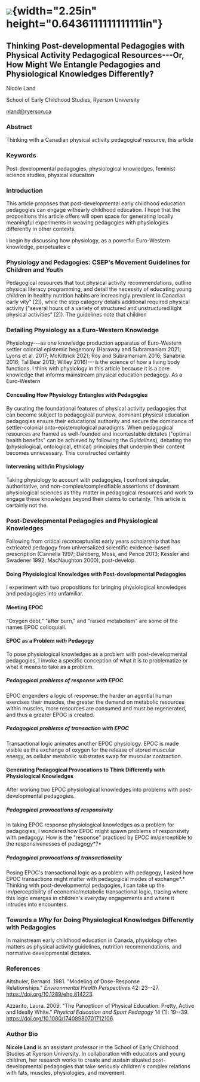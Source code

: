#  ![](media/image1.png){width="2.25in" height="0.6436111111111111in"}

## 

##  Thinking Post-developmental Pedagogies with Physical Activity Pedagogical Resources---Or, How Might We Entangle Pedagogies and Physiological Knowledges Differently?

Nicole Land

School of Early Childhood Studies, Ryerson University

nland@ryerson.ca

###

### Abstract

Thinking with a Canadian physical activity pedagogical resource, this
article

### Keywords 

Post-developmental pedagogies, physiological knowledges, feminist
science studies, physical education

### Introduction

This article proposes that post-developmental early childhood education
pedagogies can engage withearly childhood
education. I hope that the propositions this article offers will open
space for generating locally meaningful experiments in weaving
pedagogies with physiologies differently in other contexts.

I begin by discussing how physiology, as a powerful Euro-Western
knowledge, perpetuates c

### Physiology and Pedagogies: CSEP's Movement Guidelines for Children and Youth

Pedagogical resources that tout physical activity recommendations,
outline physical literacy programming, and detail the necessity of
educating young children in healthy nutrition habits are increasingly
prevalent in Canadian early vity" \[2\]), while the step category
details additional required physical activity ("several hours of a
variety of structured and unstructured light physical activities"
\[2\]). The guidelines note that children

### Detailing Physiology as a Euro-Western Knowledge

Physiology---as one knowledge production apparatus of Euro-Western
settler colonial epistemic hegemony (Haraway and Subramaniam 2021; Lyons
et al. 2017; McKittrick 2021; Roy and Subramaniam 2016; Sanabria 2016;
TallBear 2013; Willey 2016)---is the science of how a living body
functions. I think with physiology in this article because it is a core
knowledge that informs mainstream physical education pedagogy. As a
Euro-Western 

#### Concealing How Physiology Entangles with Pedagogies

By curating the foundational features of physical activity pedagogies
that can become subject to pedagogical purview, dominant physical
education pedagogies ensure their educational authority and secure the
dominance of settler-colonial onto-epistemological paradigms. When
pedagogical resources are framed as well-founded and incontestable
dictates ("optimal health benefits" can be achieved by following the
*Guidelines*), debating the (physiological, ontological, ethical)
principles that underpin their content becomes unnecessary. This
constructed certainty

#### Intervening with/in Physiology 

Taking physiology to account with pedagogies, I confront singular,
authoritative, and non-complex/complexifiable assertions of dominant
physiological sciences as they matter in pedagogical resources and work
to engage these knowledges beyond their claims to certainty. This
article is certainly not the.

### Post-Developmental Pedagogies and Physiological Knowledges

Following from critical reconceptualist early years scholarship that has
extricated pedagogy from universalized scientific evidence-based
prescription (Cannella 1997; Dahlberg, Moss, and Pence 2013; Kessler and
Swadener 1992; MacNaughton 2000), post-develop.

#### Doing Physiological Knowledges with Post-developmental Pedagogies

I experiment with two propositions for bringing physiological knowledges
and pedagogies into unfamiliar.

#### Meeting EPOC

"Oxygen debt," "after burn," and "raised metabolism" are some of the
names EPOC colloquiall.

#### EPOC as a Problem *with* Pedagogy

To pose physiological knowledges as a problem with post-developmental
pedagogies, I invoke a specific conception of what it is to problematize
or what it means to take as a problem.

##### Pedagogical problems of response with EPOC

EPOC engenders a logic of response: the harder an agential human
exercises their muscles, the greater the demand on metabolic resources
within muscles, more resources are consumed and must be regenerated, and
thus a greater EPOC is created.

##### Pedagogical problems of transaction with EPOC

Transactional logic animates another EPOC physiology. EPOC is made
visible as the exchange of oxygen for the release of stored muscular
energy, as cellular metabolic substrates swap for muscular contraction.

#### Generating Pedagogical Provocations to Think Differently with Physiological Knowledges

After working two EPOC physiological knowledges into problems with
post-developmental pedagogies.

##### Pedagogical provocations of responsivity

In taking EPOC response physiological knowledges as a problem for
pedagogies, I wondered how EPOC might spawn problems of responsivity
with pedagogy: How is the "response" practiced by EPOC im/perceptible to
the responsivenesses of pedagogy*?*

##### Pedagogical provocations of transactionality

Posing EPOC's transactional logic as a problem with pedagogy, I asked
how EPOC transactions might matter with pedagogical modes of exchange*.*
Thinking with post-developmental pedagogies, I can take up the
im/perceptibility of economic/metabolic transactional logic, tracing
where this logic emerges in children's everyday engagements and where it
intrudes into encounters.

### Towards a *Why* for Doing Physiological Knowledges Differently with Pedagogies

In mainstream early childhood education in Canada, physiology often
matters as physical activity guidelines, nutrition recommendations, and
normative developmental dictates.

### References

Altshuler, Bernard. 1981. "Modeling of Dose-Response
Relationships." *Environmental Health Perspectives* 42: 23--27.
<https://doi.org/10.1289/ehp.814223>.

Azzarito, Laura. 2009. "The Panopticon of Physical Education: Pretty,
Active and Ideally White." *Physical Education and Sport Pedagogy* 14
(1): 19--39. <https://doi.org/10.1080/17408980701712106>.

### Author Bio

**Nicole Land** is an assistant professor in the School of Early
Childhood Studies at Ryerson University. In collaboration with educators
and young children, her research works to create and sustain situated
post-developmental pedagogies that take seriously children's complex
relations with fats, muscles, physiologies, and movement.